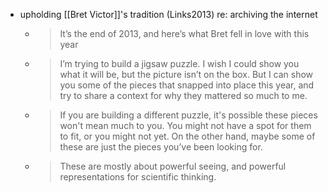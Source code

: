 - upholding [[Bret Victor]]'s tradition (Links2013) re: archiving the internet
	- > It’s the end of 2013, and here’s what Bret fell in love with this year
	- > I’m trying to build a jigsaw puzzle. I wish I could show you what it will be, but the picture isn’t on the box. But I can show you some of the pieces that snapped into place this year, and try to share a context for why they mattered so much to me.
	- > If you are building a different puzzle, it's possible these pieces won't mean much to you. You might not have a spot for them to fit, or you might not yet. On the other hand, maybe some of these are just the pieces you’ve been looking for.
	- > These are mostly about powerful seeing, and powerful representations for scientific thinking.
